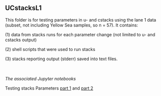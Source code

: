 ## UCstacksL1 ##

This folder is for testing parameters in u- and cstacks using the lane 1 data (subset, not including Yellow Sea samples, so n = 57). It contains:

(1) data from stacks runs for each parameter change (not limited to u- and cstacks output)

(2) shell scripts that were used to run stacks

(3) stacks reporting output (stderr) saved into text files. 
<br>
<br>
<br>

*The associated Jupyter notebooks*

Testing stacks Parameters [part 1](https://github.com/mfisher5/mf-fish546-PCod/blob/master/notebooks/testing%20stacks/Testing%20stacks%20Parameters%20I%20.ipynb) and [part 2](https://github.com/mfisher5/mf-fish546-PCod/blob/master/notebooks/testing%20stacks/Testing%20stacks%20Parameters%20II.ipynb)
